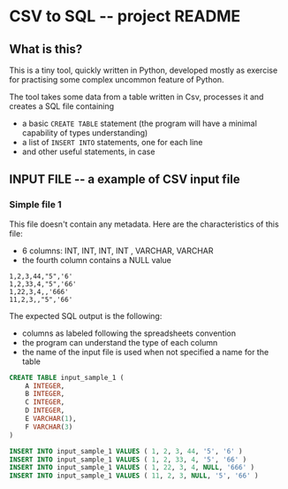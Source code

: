 
# CSV to SQL -- project README

## What is this?

This is a tiny tool, quickly written in Python, developed mostly as exercise for practising some complex uncommon feature of Python. 

The tool takes some data from a table written in Csv, processes it and creates a SQL file containing

- a basic `CREATE TABLE` statement (the program will have a minimal capability of types understanding)
- a list of `INSERT INTO` statements, one for each line
- and other useful statements, in case

## INPUT FILE -- a example of CSV input file

### Simple file 1

This file doesn't contain any metadata. Here are the characteristics of this file:

- 6 columns: INT, INT, INT, INT , VARCHAR, VARCHAR
- the fourth column contains a NULL value

```text
1,2,3,44,"5",'6'
1,2,33,4,"5",'66'
1,22,3,4,,'666'
11,2,3,,"5",'66'
```

The expected SQL output is the following:

- columns as labeled following the spreadsheets convention
- the program can understand the type of each column
- the name of the input file is used when not specified a name for the table

```sql
CREATE TABLE input_sample_1 (
    A INTEGER,
    B INTEGER,
    C INTEGER,
    D INTEGER, 
    E VARCHAR(1),
    F VARCHAR(3)
)

INSERT INTO input_sample_1 VALUES ( 1, 2, 3, 44, '5', '6' )
INSERT INTO input_sample_1 VALUES ( 1, 2, 33, 4, '5', '66' )
INSERT INTO input_sample_1 VALUES ( 1, 22, 3, 4, NULL, '666' )
INSERT INTO input_sample_1 VALUES ( 11, 2, 3, NULL, '5', '66' )
```